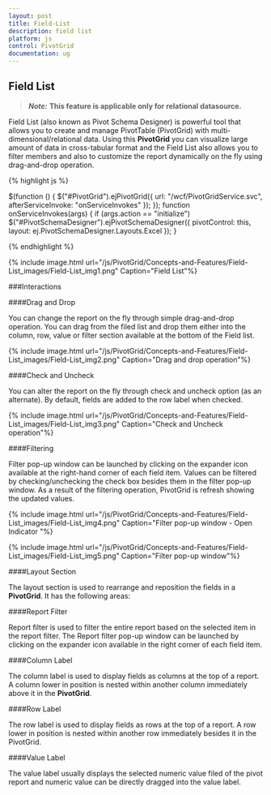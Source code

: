 ```yaml
---
layout: post
title: Field-List
description: field list
platform: js
control: PivotGrid
documentation: ug
---
```


## Field List

> _**Note:**_ **This feature is applicable only for relational datasource.**

Field List (also known as Pivot Schema Designer) is powerful tool that allows you to create and manage PivotTable (PivotGrid) with multi-dimensional/relational data. Using this **PivotGrid** you can visualize large amount of data in cross-tabular format and the Field List also allows you to filter members and also to customize the report dynamically on the fly using drag-and-drop operation.

{% highlight js %}

  $(function () {
                    $("#PivotGrid").ejPivotGrid({
                            url: "/wcf/PivotGridService.svc", afterServiceInvoke: "onServiceInvokes"
                        });
                    });
                    function onServiceInvokes(args) {
                        if (args.action == "initialize")
                            $("#PivotSchemaDesigner").ejPivotSchemaDesigner({ pivotControl: this, layout: ej.PivotSchemaDesigner.Layouts.Excel });
                    }

{% endhighlight %}

{% include image.html url="/js/PivotGrid/Concepts-and-Features/Field-List_images/Field-List_img1.png" Caption="Field List"%}

###Interactions

####Drag and Drop

You can change the report on the fly through simple drag-and-drop operation. You can drag from the filed list and drop them either into the column, row, value or filter section available at the bottom of the Field list. 

{% include image.html url="/js/PivotGrid/Concepts-and-Features/Field-List_images/Field-List_img2.png" Caption="Drag and drop operation"%}

####Check and Uncheck

You can alter the report on the fly through check and uncheck option (as an alternate). By default, fields are added to the row label when checked.

{% include image.html url="/js/PivotGrid/Concepts-and-Features/Field-List_images/Field-List_img3.png" Caption="Check and Uncheck operation"%}

####Filtering 

Filter pop-up window can be launched by clicking on the expander icon available at the right-hand corner of each field item. Values can be filtered by checking/unchecking the check box besides them in the filter pop-up window. As a result of the filtering operation, PivotGrid is refresh showing the updated values. 

{% include image.html url="/js/PivotGrid/Concepts-and-Features/Field-List_images/Field-List_img4.png" Caption="Filter pop-up window - Open Indicator "%}

{% include image.html url="/js/PivotGrid/Concepts-and-Features/Field-List_images/Field-List_img5.png" Caption="Filter pop-up window"%}

####Layout Section

The layout section is used to rearrange and reposition the fields in a **PivotGrid**. It has the following areas:

####Report Filter

Report filter is used to filter the entire report based on the selected item in the report filter. The Report filter pop-up window can be launched by clicking on the expander icon available in the right corner of each field item.

####Column Label

The column label is used to display fields as columns at the top of a report. A column lower in position is nested within another column immediately above it in the **PivotGrid**.

####Row Label

The row label is used to display fields as rows at the top of a report. A row lower in position is nested within another row immediately besides it in the PivotGrid.

####Value Label

The value label usually displays the selected numeric value filed of the pivot report and numeric value can be directly dragged into the value label.

